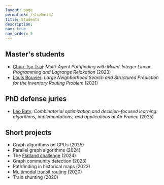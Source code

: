 ```yaml
---
layout: page
permalink: /students/
title: Students
description: 
nav: true
nav_order: 5
---
```


## Master's students

- [Chun-Tso Tsai](https://www.linkedin.com/in/tsaichuntso/): _Multi-Agent Pathfinding with Mixed-Integer  Linear Programming  and Lagrange Relaxation_ (2023)
- [Louis Bouvier](https://louisbouvier.github.io/): _Large Neighborhood Search and Structured Prediction for the
Inventory Routing Problem_ (2021)

## PhD defense juries

- [Léo Baty](https://batyleo.github.io/): _Combinatorial optimization and decision-focused learning: algorithms, implementations, and applications at Air France_ (2025)

## Short projects

- Graph algorithms on GPUs (2025)
- Parallel graph algorithms (2024)
- The [Flatland challenge](https://www.flatland-association.org/home) (2024)
- Graph community detection (2023)
- Pathfinding in historical maps (2022)
- [Multimodal transit routing](https://www.youtube.com/watch?v=bQ0FSKwVTw0) (2020)
- Train shunting (2020)
